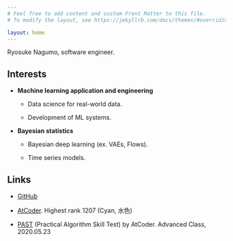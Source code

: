```yaml
---
# Feel free to add content and custom Front Matter to this file.
# To modify the layout, see https://jekyllrb.com/docs/themes/#overriding-theme-defaults

layout: home
---
```


Ryosuke Nagumo, software engineer.

## Interests

* **Machine learning application and engineering**

  * Data science for real-world data.

  * Development of ML systems.

* **Bayesian statistics**

  * Bayesian deep learning (ex. VAEs, Flows).
  
  * Time series models.

## Links

* [GitHub](https://github.com/rnagumo)

* [AtCoder](https://atcoder.jp/users/riocloud). Highest rank 1207 (Cyan, 水色)

* [PAST](https://past.atcoder.jp/) (Practical Algorithm Skill Test) by AtCoder. Advanced Class, 2020.05.23

